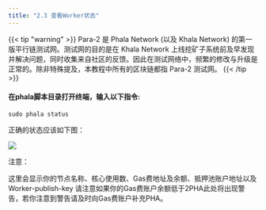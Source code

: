 ```yaml
---
title: "2.3 查看Worker状态"
---
```


{{< tip "warning" >}}
Para-2 是 Phala Network (以及 Khala Network) 的第一版平行链测试网。测试网的目的是在 Khala Network 上线挖矿子系统前及早发现并解决问题，同时收集来自社区的反馈。因此在测试网络中，频繁的修改与升级是正常的。除非特殊提及，本教程中所有的区块链都指 Para-2 测试网。
{{< /tip >}}


#### 在phala脚本目录打开终端，输入以下指令:

```shell
sudo phala status
```

正确的状态应该如下图：

![](/images/docs/khala-mining/2-3-1-cn.png)

注意：

这里会显示你的节点名称、核心使用数、Gas费地址及余额、抵押池账户地址以及Worker-publish-key
请注意如果你的Gas费账户余额低于2PHA此处将出现警告，若你注意到警告请及时向Gas费账户补充PHA。

